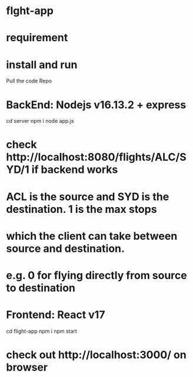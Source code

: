 # flght-app

# requirement

# install and run
Pull the code Repo

# BackEnd: Nodejs v16.13.2 + express
cd server
npm i
node app.js
# check http://localhost:8080/flights/ALC/SYD/1 if backend works
# ACL is the source and SYD is the destination. 1 is the max stops 
# which the client can take between source and destination. 
# e.g. 0 for flying directly from source to destination

# Frontend: React v17
cd flight-app
npm i
npm start
# check out http://localhost:3000/ on browser
